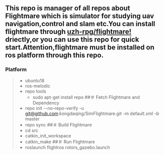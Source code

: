 ## This repo is manager of all repos about Flightmare which is simulator for studying uav navigation,control and slam etc.You can install flightmare through [uzh-rpg/flightmare!](https://github.com/uzh-rpg/flightmare) driectly,or you can use this repo for quick start.Attention,flightmare must be installed on ros platform through this repo.
### Platform 
>* ubuntu18 
>* ros-melodic 
>* repo tools
>   * sudo apt-get install repo
##＃ Fetch Flightmare and Dependency
>* repo init --no-repo-verify -u git@github.com:kongdaqing/SimFlightmare.git -m default.xml -b master
>* repo sync
##＃ Build Flightmare
>* cd src
>* catkin_init_workspace
>* catkin_make
##＃ Run Flightmare
>* roslaunch flightros rotors_gazebo.launch


